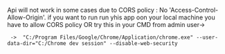 Api will not work in some cases due to CORS policy : No 'Access-Control-Allow-Origin'.
if you want to run run yhis app oon your local machine you have to allow CORS policy OR try this in your CMD from admin user-> 

     ->  "C:/Program Files/Google/Chrome/Application/chrome.exe" --user-data-dir="C:/Chrome dev session" --disable-web-security
